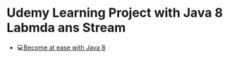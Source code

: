 # Udemy Learning Project with Java 8 Labmda ans Stream
- :computer:[Become at ease with Java 8](https://www.udemy.com/course/become-at-ease-with-java-8/)
